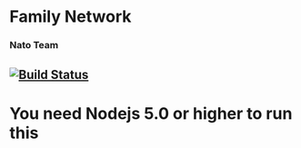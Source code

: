 # Family Network
### Nato Team
##  [![Build Status](https://travis-ci.org/Nato-FamilyNetwork/nodejs.svg?branch=master)](www.familynetwork.com.tn)

# You need Nodejs 5.0 or higher to run this
